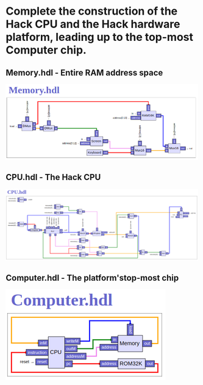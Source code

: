 # Complete the construction of the Hack CPU and the Hack hardware platform, leading up to the top-most Computer chip.

## Memory.hdl - Entire RAM address space
![Hack platform Memory unit](../chips-diagrams/Memory.png "Hack platform Memory unit")

## CPU.hdl - The Hack CPU
![Hack platform CPU](../chips-diagrams/CPU.png "Hack Platform CPU")

## Computer.hdl - The platform'stop-most chip
![Hack platform Computer](../chips-diagrams/HackComputer.png "Hack Platform Computer")
